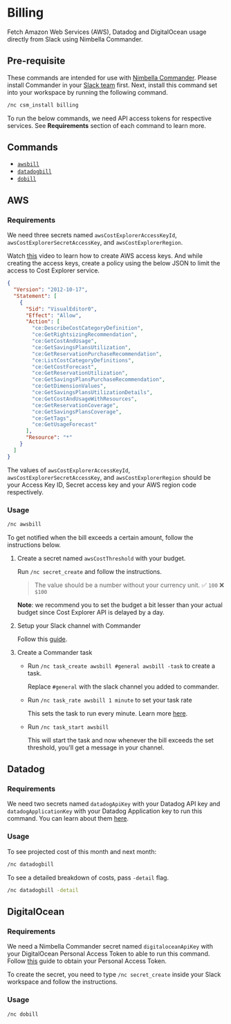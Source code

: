 # Billing

Fetch Amazon Web Services (AWS), Datadog and DigitalOcean usage directly from Slack using Nimbella Commander.

## Pre-requisite

These commands are intended for use with [Nimbella Commander](https://nimbella.com/product/commander).
Please install Commander in your [Slack team](https://slack.com/apps/AS833QXL0-nimbella-commander) first.
Next, install this command set into your workspace by running the following command.

```sh
/nc csm_install billing
```

To run the below commands, we need API access tokens for respective services. See **Requirements** section of each command to learn more.

## Commands

- [`awsbill`](#aws)
- [`datadogbill`](#datadog)
- [`dobill`](#digitalocean)

## AWS

### Requirements

We need three secrets named `awsCostExplorerAccessKeyId`, `awsCostExplorerSecretAccessKey`, and `awsCostExplorerRegion`.

Watch [this](https://youtu.be/665RYobRJDY) video to learn how to create AWS access keys. And while creating the access keys, create a policy using the below JSON to limit the access to Cost Explorer service.

```json
{
  "Version": "2012-10-17",
  "Statement": [
    {
      "Sid": "VisualEditor0",
      "Effect": "Allow",
      "Action": [
        "ce:DescribeCostCategoryDefinition",
        "ce:GetRightsizingRecommendation",
        "ce:GetCostAndUsage",
        "ce:GetSavingsPlansUtilization",
        "ce:GetReservationPurchaseRecommendation",
        "ce:ListCostCategoryDefinitions",
        "ce:GetCostForecast",
        "ce:GetReservationUtilization",
        "ce:GetSavingsPlansPurchaseRecommendation",
        "ce:GetDimensionValues",
        "ce:GetSavingsPlansUtilizationDetails",
        "ce:GetCostAndUsageWithResources",
        "ce:GetReservationCoverage",
        "ce:GetSavingsPlansCoverage",
        "ce:GetTags",
        "ce:GetUsageForecast"
      ],
      "Resource": "*"
    }
  ]
}
```

The values of `awsCostExplorerAccessKeyId`, `awsCostExplorerSecretAccessKey`, and `awsCostExplorerRegion` should be your Access Key ID, Secret access key and your AWS region code respectively.

### Usage

```sh
/nc awsbill
```

To get notified when the bill exceeds a certain amount, follow the instructions below.

1. Create a secret named `awsCostThreshold` with your budget.

   Run `/nc secret_create` and follow the instructions.

   > The value should be a number without your currency unit. ✅ `100` ❌ `$100`

   **Note**: we recommend you to set the budget a bit lesser than your actual budget since Cost Explorer API is delayed by a day.

2. Setup your Slack channel with Commander

   Follow this [guide](https://nimbella.com/resources-commander/guide#create-add-a-channel).

3. Create a Commander task

   - Run `/nc task_create awsbill #general awsbill -task` to create a task.

     Replace `#general` with the slack channel you added to commander.

   - Run `/nc task_rate awsbill 1 minute` to set your task rate

     This sets the task to run every minute. Learn more [here](https://nimbella.com/resources-commander/guide#view-or-set-the-task-rate).

   - Run `/nc task_start awsbill`

     This will start the task and now whenever the bill exceeds the set threshold, you'll get a message in your channel.

## Datadog

### Requirements

We need two secrets named `datadogApiKey` with your Datadog API key and `datadogApplicationKey` with your Datadog Application key to run this command. You can learn about them [here](https://docs.datadoghq.com/account_management/api-app-keys/).

### Usage

To see projected cost of this month and next month:

```sh
/nc datadogbill
```

To see a detailed breakdown of costs, pass `-detail` flag.

```sh
/nc datadogbill -detail
```

## DigitalOcean

### Requirements

We need a Nimbella Commander secret named `digitaloceanApiKey` with your DigitalOcean Personal Access Token to able to run this command. Follow [this](https://www.digitalocean.com/docs/apis-clis/api/create-personal-access-token/) guide to obtain your Personal Access Token.

To create the secret, you need to type `/nc secret_create` inside your Slack workspace and follow the instructions.

### Usage

```sh
/nc dobill
```
